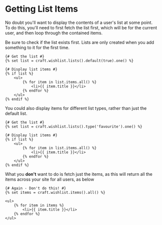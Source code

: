# Getting List Items
No doubt you'll want to display the contents of a user's list at some point. To do this, you'll need to first fetch the list first, which will be for the current user, and then loop through the contained items.

Be sure to check if the list exists first. Lists are only created when you add something to it for the first time.

```twig
{# Get the list #}
{% set list = craft.wishlist.lists().default(true).one() %}

{# Display list items #}
{% if list %}
    <ul>
        {% for item in list.items.all() %}
            <li>{{ item.title }}</li>
        {% endfor %}
    </ul>
{% endif %}
```

You could also display items for different list types, rather than just the default list.

```twig
{# Get the list #}
{% set list = craft.wishlist.lists().type('favourite').one() %}

{# Display list items #}
{% if list %}
    <ul>
        {% for item in list.items.all() %}
            <li>{{ item.title }}</li>
        {% endfor %}
    </ul>
{% endif %}
```

What you **don't** want to do is fetch just the items, as this will return all the items across your site for all users, as below

```twig
{# Again - Don't do this! #}
{% set items = craft.wishlist.items().all() %}

<ul>
    {% for item in items %}
        <li>{{ item.title }}</li>
    {% endfor %}
</ul>
```